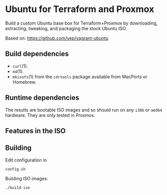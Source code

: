 Ubuntu for Terraform and Proxmox
==================

Build a custom Ubuntu base box for Terraform+Proxmox by downloading, extracting,
tweaking, and packaging the stock Ubuntu ISO.

Based on: https://github.com/yep/vagrant-ubuntu


Build dependencies
------------------

* `curl`(1).
* `m4`(1).
* `mkisofs`(1) from the `cdrtools` package available from MacPorts or
  Homebrew.

Runtime dependencies
--------------------

The results are bootable ISO images and so should run on any `i386` or
`amd64` hardware.  They are only tested in Proxmox.

Features in the ISO
-------------------


Building
--------

Edit configuration in

	config.sh

Building ISO images:

	./build-iso

